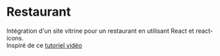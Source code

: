 # Restaurant

Intégration d'un site vitrine pour un restaurant en utilisant React et react-icons.  
Inspiré de ce [tutoriel vidéo](https://www.youtube.com/watch?v=F627pKNUCVQ&list=WL&index=41)

